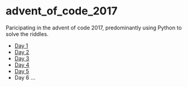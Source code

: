 # advent_of_code_2017
Paricipating in the advent of code 2017, predominantly using Python to solve the riddles.

+ [Day 1](https://github.com/basti42/advent_of_code_2017/blob/master/day1/day1.py)
+ [Day 2](https://github.com/basti42/advent_of_code_2017/blob/master/day2/day2.py)
+ [Day 3](https://github.com/basti42/advent_of_code_2017/blob/master/day3/day3.py)
+ [Day 4](https://github.com/basti42/advent_of_code_2017/blob/master/day4/day4.py)
+ [Day 5](https://github.com/basti42/advent_of_code_2017/blob/master/day5/day5.py)
+ Day 6 ...
